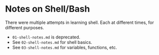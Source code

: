 # Notes on Shell/Bash

There were multiple attempts in learning shell. Each at different times, for different purposes.

- `01-shell-notes.md` is deprecated.
- See `02-shell-notes.md` for shell basics.
- See `03-shell-notes.md` for variables, functions, etc.

